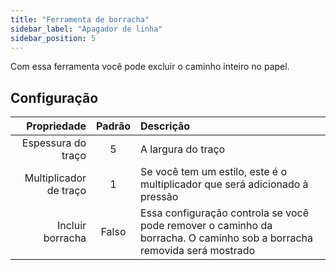 ```yaml
---
title: "Ferramenta de borracha"
sidebar_label: "Apagador de linha"
sidebar_position: 5
---
```



Com essa ferramenta você pode excluir o caminho inteiro no papel.

## Configuração

|            Propriedade | Padrão | Descrição                                                                                                              |
| ----------------------:|:------:|:---------------------------------------------------------------------------------------------------------------------- |
|     Espessura do traço |   5    | A largura do traço                                                                                                     |
| Multiplicador de traço |   1    | Se você tem um estilo, este é o multiplicador que será adicionado à pressão                                            |
|       Incluir borracha | Falso  | Essa configuração controla se você pode remover o caminho da borracha. O caminho sob a borracha removida será mostrado |
